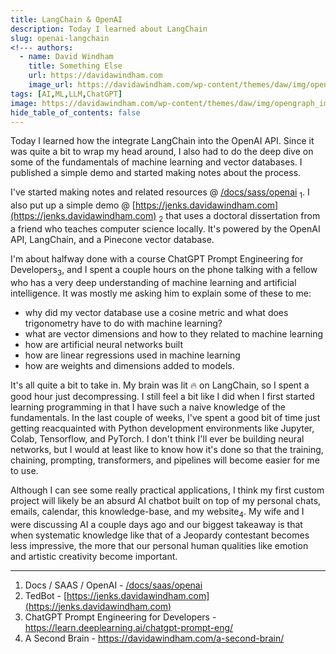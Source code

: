 ```yaml
---
title: LangChain & OpenAI
description: Today I learned about LangChain
slug: openai-langchain
<!--- authors:
  - name: David Windham
    title: Something Else
    url: https://davidawindham.com
    image_url: https://davidawindham.com/wp-content/themes/daw/img/opengraph_image.jpg -->
tags: [AI,ML,LLM,ChatGPT]
image: https://davidawindham.com/wp-content/themes/daw/img/opengraph_image.jpg
hide_table_of_contents: false
---
```


Today I learned how the integrate LangChain into the OpenAI API. Since it was quite a bit to wrap my head around, I also had to do the deep dive on some of the fundamentals of machine learning and vector databases. I published a simple demo and started making notes about the process.

<!--truncate-->

I've started making notes and related resources @ [/docs/sass/openai](/docs/saas/openai) <sub>1</sub>. I also put up a simple demo @ [https://jenks.davidawindham.com](https://jenks.davidawindham.com) <sub>2</sub> that uses a doctoral dissertation from a friend who teaches computer science locally. It's powered by the OpenAI API, LangChain, and a Pinecone vector database. 

I'm about halfway done with a course ChatGPT Prompt Engineering for Developers<sub>3</sub>, and I spent a couple hours on the phone talking with a fellow who has a very deep understanding of machine learning and artificial intelligence. It was mostly me asking him to explain some of these to me:

- why did my vector database use a cosine metric and what does trigonometry have to do with machine learning?
- what are vector dimensions and how to they related to machine learning
- how are artificial neural networks built
- how are linear regressions used in machine learning
- how are weights and dimensions added to models.

It's all quite a bit to take in. My brain was lit 🔥 on LangChain, so I spent a good hour just decompressing. I still feel a bit like I did when I first started learning programming in that I have such a naive knowledge of the fundamentals. In the last couple of weeks, I've spent a good bit of time just getting reacquainted with Python development environments like Jupyter, Colab, Tensorflow, and PyTorch. I don't think I'll ever be building neural networks, but I would at least like to know how it's done so that the training, chaining, prompting, transformers, and pipelines will become easier for me to use. 

Although I can see some really practical applications, I think my first custom project will likely be an absurd AI chatbot built on top of my personal chats, emails, calendar, this knowledge-base, and my website<sub>4</sub>. My wife and I were discussing AI a couple days ago and our biggest takeaway is that when systematic knowledge like that of a Jeopardy contestant becomes less impressive, the more that our personal human qualities like emotion and artistic creativity become important.

---

1. Docs / SAAS / OpenAI  - [/docs/saas/openai](/docs/saas/openai)
2. TedBot - [https://jenks.davidawindham.com](https://jenks.davidawindham.com)
3. ChatGPT Prompt Engineering for Developers - <https://learn.deeplearning.ai/chatgpt-prompt-eng/>
4. A Second Brain - <https://davidawindham.com/a-second-brain/>
